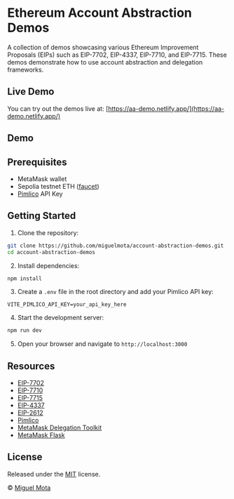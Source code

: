 # Ethereum Account Abstraction Demos

A collection of demos showcasing various Ethereum Improvement Proposals (EIPs) such as EIP-7702, EIP-4337, EIP-7710, and EIP-7715. These demos demonstrate how to use account abstraction and delegation frameworks.

## Live Demo

You can try out the demos live at: [https://aa-demo.netlify.app/](https://aa-demo.netlify.app/)

## Demo


## Prerequisites

- MetaMask wallet
- Sepolia testnet ETH ([faucet](https://sepolia-faucet.pk910.de/))
- [Pimlico](https://www.pimlico.io/) API Key

## Getting Started

1. Clone the repository:

```bash
git clone https://github.com/miguelmota/account-abstraction-demos.git
cd account-abstraction-demos
```

2. Install dependencies:

```bash
npm install
```

3. Create a `.env` file in the root directory and add your Pimlico API key:

```env
VITE_PIMLICO_API_KEY=your_api_key_here
```

4. Start the development server:
```bash
npm run dev
```

5. Open your browser and navigate to `http://localhost:3000`

## Resources

- [EIP-7702](https://eips.ethereum.org/EIPS/eip-7702)
- [EIP-7710](https://eips.ethereum.org/EIPS/eip-7710)
- [EIP-7715](https://eips.ethereum.org/EIPS/eip-7715)
- [EIP-4337](https://eips.ethereum.org/EIPS/eip-4337)
- [EIP-2612](https://eips.ethereum.org/EIPS/eip-2612)
- [Pimlico](https://pimlico.io)
- [MetaMask Delegation Toolkit](https://docs.gator.metamask.io) 
- [MetaMask Flask](https://chromewebstore.google.com/detail/metamask-flask-developmen/ljfoeinjpaedjfecbmggjgodbgkmjkjk)

## License

Released under the [MIT](./LICENSE) license.

© [Miguel Mota](https://github.com/miguelmota)
